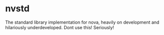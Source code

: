 # nvstd
The standard library implementation for nova, heavily on development and hilariously underdeveloped. Dont use this! Seriously!
